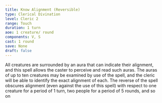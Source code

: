 ```yaml
---
title: Know Alignment (Reversible)
type: Clerical Divination
level: Cleric 2
range: Touch
duration: 1 turn
aoe: 1 creature/ round
components: V, S
cast: 1 round
save: None
draft: false
---
```


All creatures are surrounded by an aura that can indicate their alignment, and this spell allows the caster to perceive and read such auras. The auras of up to ten creatures may be examined by use of the spell, and the cleric will be able to identify the exact alignment of each. The reverse of the spell obscures alignment (even against the use of this spell) with respect to one creature for a period of 1 turn, two people for a period of 5 rounds, and so on
